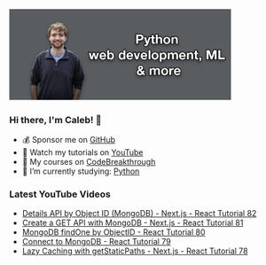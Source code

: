 <img src="github-cover-photo-my-face.jpg" width="400px" />

### Hi there, I'm Caleb! 🍛

- 💰 Sponsor me on [GitHub](https://github.com/sponsors/CalebCurry)
- 🎥 Watch my tutorials on [YouTube](https://www.youtube.com/calebthevideomaker2)
- 📗 My courses on [CodeBreakthrough](https://www.codebreakthrough.com)
- 🤔 I’m currently studying: [Python](https://www.youtube.com/watch?v=s3IvdkCq2_c&t=4254s)

### Latest YouTube Videos
<!-- YOUTUBE:START -->
- [Details API by Object ID &lpar;MongoDB&rpar; - Next.js - React Tutorial 82](https://www.youtube.com/watch?v=buMP6l8ehSo)
- [Create a GET API with MongoDB - Next.js - React Tutorial 81](https://www.youtube.com/watch?v=4HyffA5JyoY)
- [MongoDB findOne by ObjectID - React Tutorial 80](https://www.youtube.com/watch?v=RUeWg5aEc24)
- [Connect to MongoDB - React Tutorial 79](https://www.youtube.com/watch?v=t3UjWbh7mqI)
- [Lazy Caching with getStaticPaths - Next.js - React Tutorial 78](https://www.youtube.com/watch?v=f5ePrmR450E)
<!-- YOUTUBE:END -->
